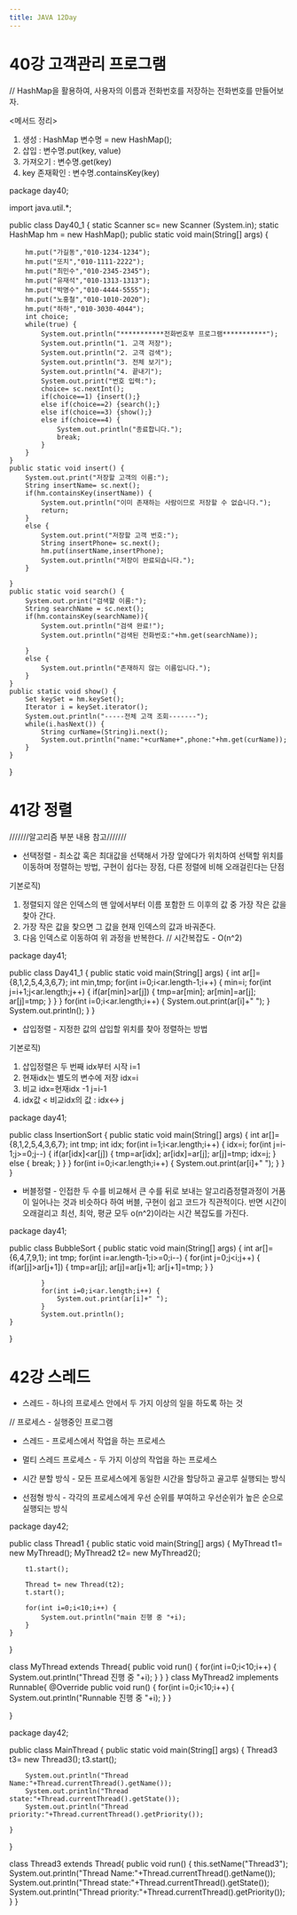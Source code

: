 ```yaml
---
title: JAVA 12Day
---
```



# 40강 고객관리 프로그램

// HashMap을 활용하여, 사용자의 이름과 전화번호를 저장하는 전화번호를 만들어보자.

<메서드 정리>
1. 생성 : HashMap 변수명 = new HashMap();
2. 삽입 : 변수명.put(key, value)
3. 가져오기 : 변수명.get(key)
4. key 존재확인 : 변수명.containsKey(key)

package day40;

import java.util.*;

public class Day40_1 {
	static Scanner sc= new Scanner (System.in);
	static HashMap hm = new HashMap();
	public static void main(String[] args) {
		
		hm.put("가길동","010-1234-1234");
		hm.put("또치","010-1111-2222");
		hm.put("최민수","010-2345-2345");
		hm.put("유재석","010-1313-1313");
		hm.put("박명수","010-4444-5555");
		hm.put("노홍철","010-1010-2020");
		hm.put("하하","010-3030-4044");
		int choice;
		while(true) {
			System.out.println("***********전화번호부 프로그램***********");
			System.out.println("1. 고객 저장");
			System.out.println("2. 고객 검색");
			System.out.println("3. 전체 보기");
			System.out.println("4. 끝내기");
			System.out.print("번호 입력:");
			choice= sc.nextInt();
			if(choice==1) {insert();}
			else if(choice==2) {search();}
			else if(choice==3) {show();}
			else if(choice==4) {
				System.out.println("종료합니다.");
				break;
			}
		}
	}
	public static void insert() {
		System.out.print("저장할 고객의 이름:");
		String insertName= sc.next();
		if(hm.containsKey(insertName)) {
			System.out.println("이미 존재하는 사람이므로 저장할 수 없습니다.");
			return;
		}
		else {
			System.out.print("저장할 고객 번호:");
			String insertPhone= sc.next();
			hm.put(insertName,insertPhone);
			System.out.println("저장이 완료되습니다.");
		}
		
	}
	public static void search() {
		System.out.print("검색할 이름:");
		String searchName = sc.next();
		if(hm.containsKey(searchName)){
			System.out.println("검색 완료!");
			System.out.println("검색된 전화번호:"+hm.get(searchName));
			
		}
		else {
			System.out.println("존재하지 않는 이름입니다.");
		}
	}
	public static void show() {
		Set keySet = hm.keySet();
		Iterator i = keySet.iterator();
		System.out.println("-----전체 고객 조회-------");
		while(i.hasNext()) {
			String curName=(String)i.next();
			System.out.println("name:"+curName+",phone:"+hm.get(curName));
		}
	}
}





# 41강 정렬


///////알고리즘 부분 내용 참고///////

- 선택정렬 - 최소값 혹은 최대값을 선택해서 가장 앞에다가 위치하여 선택할 위치를 이동하며 정렬하는 방법, 구현이 쉽다는 장점, 다른 정렬에 비해 오래걸린다는 단점

기본로직)

1) 정렬되지 않은 인덱스의 맨 앞에서부터 이름 포함한 드 이후의 값 중 가장 작은 값을 찾아 간다.
2) 가장 작은 값을 찾으면 그 값을 현재 인덱스의 값과 바궈준다.
3) 다음 인덱스로 이동하여 위 과정을 반복한다.
// 시간복잡도 - O(n^2)

package day41;


public class Day41_1 {
	public static void main(String[] args) {
		int ar[]= {8,1,2,5,4,3,6,7};
		int min,tmp;
		for(int i=0;i<ar.length-1;i++) {
			min=i;
			for(int j=i+1;j<ar.length;j++) {
			if(ar[min]>ar[j]) {
				tmp=ar[min];
				ar[min]=ar[j];
				ar[j]=tmp;
			}
			}
		}
		for(int i=0;i<ar.length;i++) {
			System.out.print(ar[i]+" ");
		}
		System.out.println();
	}
}




- 삽입정렬 - 지정한 값의 삽입할 위치를 찾아 정렬하는 방법

기본로직)

1) 삽입정렬은 두 번째 idx부터 시작 i=1
2) 현재idx는 별도의 변수에 저장 idx=i
3) 비교 idx=현재idx -1 j=i-1
4) idx값 < 비교idx의 값 : idx<-> j

package day41;

public class InsertionSort {
	public static void main(String[] args) {
			int ar[]= {8,1,2,5,4,3,6,7};
			int tmp;
			int idx;
			for(int i=1;i<ar.length;i++) {
				idx=i;
				for(int j=i-1;j>=0;j--) {
					if(ar[idx]<ar[j]) {
						tmp=ar[idx];
						ar[idx]=ar[j];
						ar[j]=tmp;
						idx=j;					}
					else {
						break;					}
				}
			}
			for(int i=0;i<ar.length;i++) {
				System.out.print(ar[i]+" ");
			}
	}
}



- 버블정렬 - 인접한 두 수를 비교해서 큰 수를 뒤로 보내는 알고리즘정렬과정이 거품이 일어나는 것과 비슷하다 하여 버블, 구현이 쉽고 코드가 직관적이다. 반면 시간이 오래걸리고 최선, 최악, 평균 모두 o(n^2)이라는 시간 복잡도를 가진다.

package day41;

public class BubbleSort {
	public static void main(String[] args) {
			int ar[]= {6,4,7,9,1};
			int tmp;
			for(int i=ar.length-1;i>=0;i--) {
				for(int j=0;j<i;j++) {
					if(ar[j]>ar[j+1]) {
						tmp=ar[j];
						ar[j]=ar[j+1];
						ar[j+1]=tmp;
					}
				}
				
			}
			for(int i=0;i<ar.length;i++) {
				System.out.print(ar[i]+" ");
			}
			System.out.println();
	}

}




# 42강 스레드

- 스레드 - 하나의 프로세스 안에서 두 가지 이상의 일을 하도록 하는 것

// 프로세스 - 실행중인 프로그램 
- 스레드 - 프로세스에서 작업을 하는 프로세스 
- 멀티 스레드 프로세스 - 두 가지 이상의 작업을 하는 프로세스

- 시간 분할 방식 - 모든 프로세스에게 동일한 시간을 할당하고 골고루 실행되는 방식
- 선점형 방식 - 각각의 프로세스에게 우선 순위를 부여하고 우선순위가 높은 순으로 실행되는 방식



package day42;

public class Thread1 {
	public static void main(String[] args) {
		MyThread t1= new MyThread();
		MyThread2 t2= new MyThread2();
		
		t1.start();
		
		Thread t= new Thread(t2);
		t.start();
		
		for(int i=0;i<10;i++) {
			System.out.println("main 진행 중 "+i);
		}
	}
}


class MyThread extends Thread{
	public void run() {
		for(int i=0;i<10;i++) {
			System.out.println("Thread 진행 중 "+i);
		}
	}
}
class MyThread2 implements Runnable{
	@Override
	public void run() {
		for(int i=0;i<10;i++) {
			System.out.println("Runnable 진행 중 "+i);
		}
	}
	
}





package day42;

public class MainThread {
	public static void main(String[] args) {
		Thread3 t3= new Thread3();
		t3.start();
		
		System.out.println("Thread Name:"+Thread.currentThread().getName());	
		System.out.println("Thread state:"+Thread.currentThread().getState());
		System.out.println("Thread priority:"+Thread.currentThread().getPriority());
		
	}	
}

class Thread3 extends Thread{
	public void run() {
		this.setName("Thread3");
		System.out.println("Thread Name:"+Thread.currentThread().getName());
		System.out.println("Thread state:"+Thread.currentThread().getState());
		System.out.println("Thread priority:"+Thread.currentThread().getPriority());
	}
}
